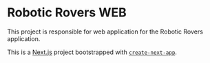 # Robotic Rovers WEB

This project is responsible for web application for the Robotic Rovers application.

This is a [Next.js](https://nextjs.org/) project bootstrapped with [`create-next-app`](https://github.com/vercel/next.js/tree/canary/packages/create-next-app).
